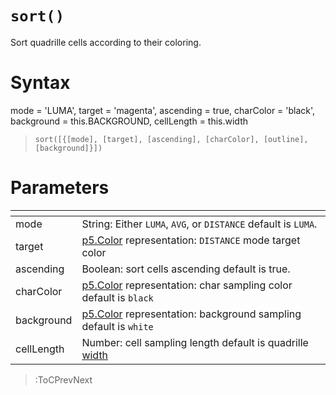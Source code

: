 # `sort()`

Sort quadrille cells according to their coloring.

# Syntax

mode = 'LUMA', target = 'magenta', ascending = true, charColor = 'black',  background = this.BACKGROUND, cellLength = this.width

> `sort([{[mode], [target], [ascending], [charColor], [outline], [background]}])`

# Parameters

| <!-- -->   | <!-- -->                                                                                                  |
|------------|-----------------------------------------------------------------------------------------------------------|
| mode       | String: Either `LUMA`, `AVG`, or `DISTANCE` default is `LUMA`.                                            |
| target     | [p5.Color](https://p5js.org/reference/#/p5.Color) representation: `DISTANCE` mode target color            |
| ascending  | Boolean: sort cells ascending default is true.                                                            |
| charColor  | [p5.Color](https://p5js.org/reference/#/p5.Color) representation: char sampling color default is `black`  |
| background | [p5.Color](https://p5js.org/reference/#/p5.Color) representation: background sampling default is `white`  |
| cellLength | Number: cell sampling length default is quadrille [width](/docs/props#width)                              |

> :ToCPrevNext